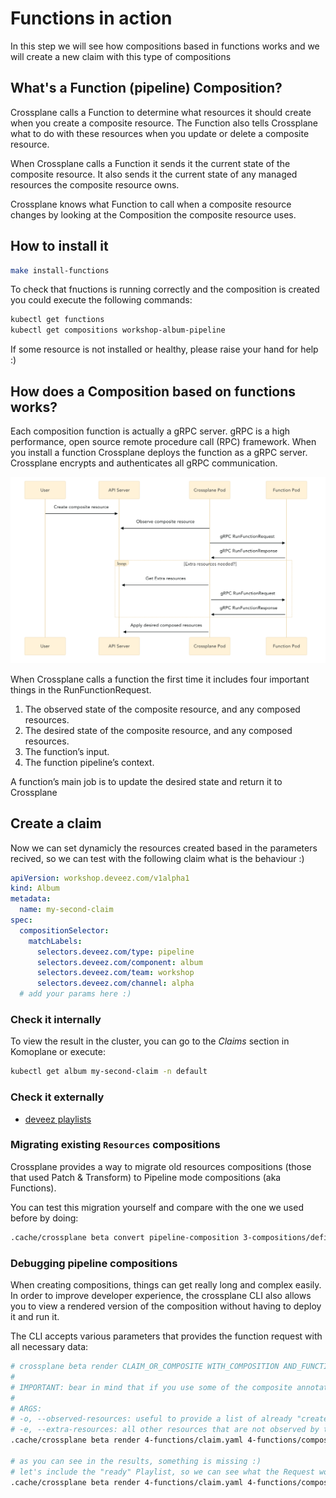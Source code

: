 # Functions in action
In this step we will see how compositions based in functions works and we will create a new claim with this type of compositions

## What's a Function (pipeline) Composition?
Crossplane calls a Function to determine what resources it should create when you create a composite resource. The Function also tells Crossplane what to do with these resources when you update or delete a composite resource.

When Crossplane calls a Function it sends it the current state of the composite resource. It also sends it the current state of any managed resources the composite resource owns.

Crossplane knows what Function to call when a composite resource changes by looking at the Composition the composite resource uses.

## How to install it
~~~bash
make install-functions
~~~

To check that fnuctions is running correctly and the composition is created you could execute the following commands:
~~~bash
kubectl get functions
kubectl get compositions workshop-album-pipeline
~~~

If some resource is not installed or healthy, please raise your hand for help :)

## How does a Composition based on functions works?
Each composition function is actually a gRPC server. gRPC is a high performance, open source remote procedure call (RPC) framework. When you install a function Crossplane deploys the function as a gRPC server. Crossplane encrypts and authenticates all gRPC communication.

![Functions Compositions](/docs/functions-composition.png "Functions Compositions")

When Crossplane calls a function the first time it includes four important things in the RunFunctionRequest.

1. The observed state of the composite resource, and any composed resources.
2. The desired state of the composite resource, and any composed resources.
3. The function’s input.
4. The function pipeline’s context.

A function’s main job is to update the desired state and return it to Crossplane

## Create a claim
Now we can set dynamicly the resources created based in the parameters recived, so we can test with the following claim what is the behaviour :)
~~~yaml
apiVersion: workshop.deveez.com/v1alpha1
kind: Album
metadata:
  name: my-second-claim
spec:
  compositionSelector:
    matchLabels:
      selectors.deveez.com/type: pipeline
      selectors.deveez.com/component: album
      selectors.deveez.com/team: workshop
      selectors.deveez.com/channel: alpha
  # add your params here :)
~~~

### Check it internally
To view the result in the cluster, you can go to the _Claims_ section in Komoplane or execute:
~~~bash
kubectl get album my-second-claim -n default
~~~

### Check it externally
- [deveez playlists](https://open.spotify.com/user/31lxtsb5grogjpnytlkdzz63qniy)


### Migrating existing `Resources` compositions
Crossplane provides a way to migrate old resources compositions (those that used Patch & Transform) to Pipeline mode compositions (aka Functions).

You can test this migration yourself and compare with the one we used before by doing:
```bash
.cache/crossplane beta convert pipeline-composition 3-compositions/definitions/composition.yaml > 4/functions/composition_migrated.yaml
```

### Debugging pipeline compositions
When creating compositions, things can get really long and complex easily. In order to improve developer experience, the crossplane CLI also allows you to view a rendered version of the composition without having to deploy it and run it.

The CLI accepts various parameters that provides the function request with all necessary data:
```bash
# crossplane beta render CLAIM_OR_COMPOSITE WITH_COMPOSITION AND_FUNCTIONS --extra-args
#
# IMPORTANT: bear in mind that if you use some of the composite annotations (such as composite name, or anything else) you have to use the composite to render.
#
# ARGS:
# -o, --observed-resources: useful to provide a list of already "created" resources (VERY useful if needing data from already created objects in your composition)
# -e, --extra-resources: all other resources that are not observed by this composition (as environment configs)
.cache/crossplane beta render 4-functions/claim.yaml 4-functions/composition.yaml 4-functions/functions.yaml

# as you can see in the results, something is missing :)
# let's include the "ready" Playlist, so we can see what the Request would be
.cache/crossplane beta render 4-functions/claim.yaml 4-functions/composition.yaml 4-functions/functions.yaml -o 4-functions/observed.yaml
```
